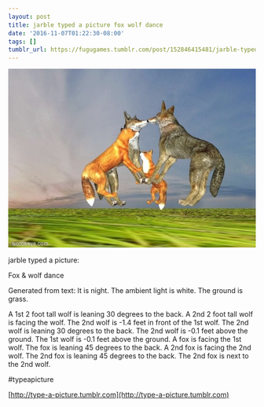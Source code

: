 ```yaml
---
layout: post
title: jarble typed a picture fox wolf dance
date: '2016-11-07T01:22:30-08:00'
tags: []
tumblr_url: https://fugugames.tumblr.com/post/152846415481/jarble-typed-a-picture-fox-wolf-dance
---
```

 ![](/tumblr_files/tumblr_og9dpiMw9J1tgne1po1_640.jpg)  

jarble typed a picture:

Fox & wolf dance

Generated from text: It is night. The ambient light is white. The ground is grass.

A 1st 2 foot tall wolf is leaning 30 degrees to the back. A 2nd 2 foot tall wolf is facing the wolf. The 2nd wolf is -1.4 feet in front of the 1st wolf. The 2nd wolf is leaning 30 degrees to the back. The 2nd wolf is -0.1 feet above the ground. The 1st wolf is -0.1 feet above the ground. A fox is facing the 1st wolf. The fox is leaning 45 degrees to the back. A 2nd fox is facing the 2nd wolf. The 2nd fox is leaning 45 degrees to the back. The 2nd fox is next to the 2nd wolf.

#typeapicture

[http://type-a-picture.tumblr.com](http://type-a-picture.tumblr.com)

